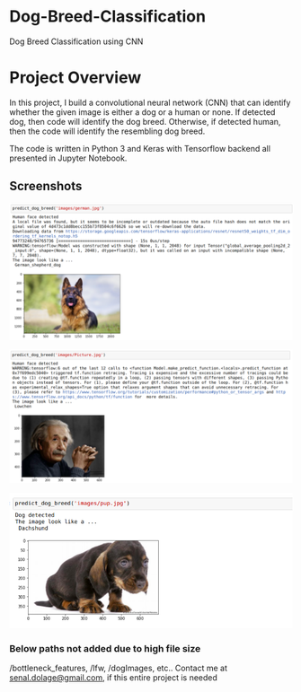 # Dog-Breed-Classification
Dog Breed Classification using CNN

# Project Overview
In this project, I build a convolutional neural network (CNN) that can identify whether the given image is either a dog or a human or none. If detected dog, then code will identify the dog breed. Otherwise, if detected human, then the code will identify the resembling dog breed.

The code is written in Python 3 and Keras with Tensorflow backend all presented in Jupyter Notebook.

## Screenshots
![Screenshot](example-1.png)

![Screenshot](example-2.png)

![Screenshot](example-3.png)

### Below paths not added due to high file size
/bottleneck_features, /lfw, /dogImages, etc..
Contact me at senal.dolage@gmail.com, if this entire project is needed 
